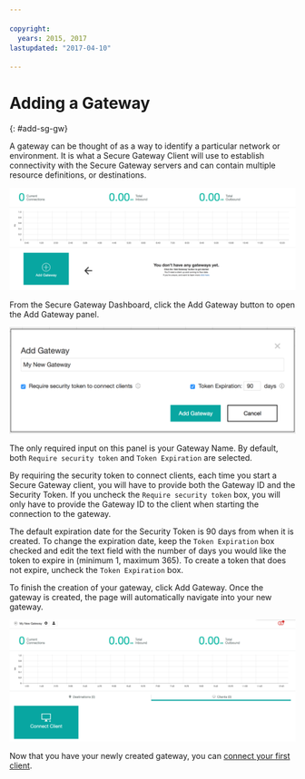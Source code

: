 ```yaml
---

copyright:
  years: 2015, 2017
lastupdated: "2017-04-10"

---
```


# Adding a Gateway
{: #add-sg-gw}

A gateway can be thought of as a way to identify a particular network or environment.  It is what a Secure Gateway Client will use to establish connectivity with the Secure Gateway servers and can contain multiple resource definitions, or destinations.

![Secure Gateway Dashboard](./images/newDashboard.png?raw=true "Secure Gateway Dashboard")

From the Secure Gateway Dashboard, click the Add Gateway button to open the Add Gateway panel.

![Add Gateway](./images/addGateway.png?raw=true "Add Gateway")

The only required input on this panel is your Gateway Name.  By default, both `Require security token` and `Token Expiration` are selected.

By requiring the security token to connect clients, each time you start a Secure Gateway client, you will have to provide both the Gateway ID and the Security Token.  If you uncheck the `Require security token` box, you will only have to provide the Gateway ID to the client when starting the connection to the gateway.

The default expiration date for the Security Token is 90 days from when it is created.  To change the expiration date, keep the `Token Expiration` box checked and edit the text field with the number of days you would like the token to expire in (minimum 1, maximum 365).  To create a token that does not expire, uncheck the `Token Expiration` box.  

To finish the creation of your gateway, click Add Gateway.  Once the gateway is created, the page will automatically navigate into your new gateway.

![New Gateway](./images/newGateway.png?raw=true "New Gateway")

Now that you have your newly created gateway, you can [connect your first client](/docs/services/SecureGateway?topic=securegateway-add-client).
